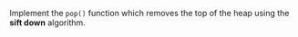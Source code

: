 
Implement the `pop()` function which removes the top of the heap using the **sift down** algorithm.

